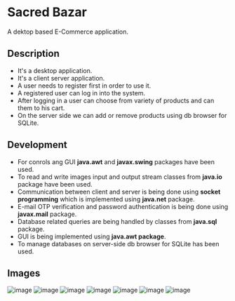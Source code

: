 # Sacred Bazar
 A dektop based E-Commerce application.

## Description
- It's a desktop application.
- It's a client server application.
- A user needs to register first in order to use it.
- A registered user can log in into the system.
- After logging in a user can choose from variety of products and can them to his cart.
- On the server side we can add or remove products using db browser for SQLite.

## Development
- For conrols ang GUI **java.awt** and **javax.swing** packages have been used.
- To read and write images input and output stream classes from **java.io** package have been used.
- Communication between client and server is being done using **socket programming** which is implemented using **java.net** package.
- E-mail OTP verification and password authentication is being done using **javax.mail** package. 
- Database related queries are being handled by classes from **java.sql** package.
- GUI is being implemented using **java.awt package**.
- To manage databases on server-side db browser for SQLite has been used.
## Images
![image](https://user-images.githubusercontent.com/43703209/89746847-80177200-dad9-11ea-9065-bb32466bd25f.png)
![image](https://user-images.githubusercontent.com/43703209/89746858-8c033400-dad9-11ea-9aa8-5b15f55195b3.png)
![image](https://user-images.githubusercontent.com/43703209/89747260-96bec880-dadb-11ea-8278-146fbf087d43.png)
![image](https://user-images.githubusercontent.com/43703209/89747271-ab9b5c00-dadb-11ea-9c57-7d7770a46c99.png)
![image](https://user-images.githubusercontent.com/43703209/89747287-c1a91c80-dadb-11ea-8a48-1a7b01adad46.png)
![image](https://user-images.githubusercontent.com/43703209/89747305-d4bbec80-dadb-11ea-91d4-c87be2a46223.png)
![image](https://user-images.githubusercontent.com/43703209/89747330-f7e69c00-dadb-11ea-8f26-4116c762adb1.png)
